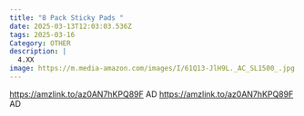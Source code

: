 ```yaml
---
title: "8 Pack Sticky Pads "
date: 2025-03-13T12:03:03.536Z
tags: 2025-03-16
Category: OTHER
description: |
  4.XX
image: https://m.media-amazon.com/images/I/61Q13-JlH9L._AC_SL1500_.jpg
---
```

https://amzlink.to/az0AN7hKPQ89F   AD
https://amzlink.to/az0AN7hKPQ89F   AD
